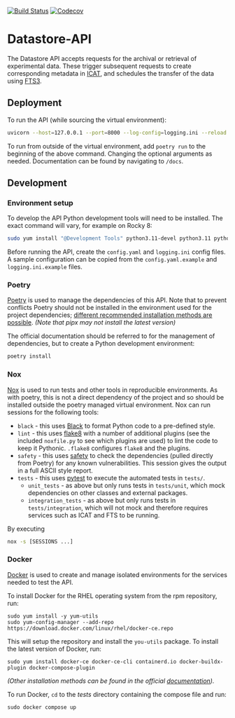 [![Build Status](https://github.com/ral-facilities/datastore-api/workflows/CI/badge.svg?branch=main)](https://github.com/ral-facilities/datastore-api/actions?query=workflow%3A%22CI%22)
[![Codecov](https://codecov.io/gh/ral-facilities/datastore-api/branch/main/graph/badge.svg)](https://codecov.io/gh/ral-facilities/datastore-api)

# Datastore-API

The Datastore API accepts requests for the archival or retrieval of experimental data.
These trigger subsequent requests to create corresponding metadata in [ICAT](https://icatproject.org/), and schedules the transfer of the data using [FTS3](https://fts3-docs.web.cern.ch/fts3-docs/).

## Deployment
To run the API (while sourcing the virtual environment):

```bash
uvicorn --host=127.0.0.1 --port=8000 --log-config=logging.ini --reload datastore_api.main:app
```

To run from outside of the virtual environment, add `poetry run` to the beginning of the above command.
Changing the optional arguments as needed. Documentation can be found by navigating to `/docs`.

## Development

### Environment setup
To develop the API Python development tools will need to be installed. The exact command will vary, for example on Rocky 8:

```bash
sudo yum install "@Development Tools" python3.11-devel python3.11 python3.11-setuptools openldap-devel swig gcc openssl-devel
```

Before running the API, create the `config.yaml` and `logging.ini` config files. A sample configuration can be copied from the `config.yaml.example` and `logging.ini.example` files.

### Poetry
[Poetry](https://python-poetry.org/) is used to manage the dependencies of this API. Note that to prevent conflicts Poetry should not be installed in the environment used for the project dependencies; [different recommended installation methods are possible](https://python-poetry.org/docs/#installing-with-the-official-installer). _(Note that pipx may not install the latest version)_

The official documentation should be referred to for the management of dependencies, but to create a Python development environment:

```bash
poetry install
```

### Nox
[Nox](https://nox.thea.codes) is used to run tests and other tools in reproducible environments. As with poetry, this is not a direct dependency of the project and so should be installed outside the poetry managed virtual environment. Nox can run sessions for the following tools:
- `black` - this uses [Black](https://black.readthedocs.io/en/stable/) to format Python code to a pre-defined style.
- `lint` - this uses [flake8](https://flake8.pycqa.org/en/latest/) with a number of additional plugins (see the included `noxfile.py` to see which plugins are used) to lint the code to keep it Pythonic. `.flake8` configures `flake8` and the plugins.
- `safety` - this uses [safety](https://github.com/pyupio/safety) to check the dependencies (pulled directly from Poetry) for any known vulnerabilities. This session gives the output in a full ASCII style report.
- `tests` - this uses [pytest](https://docs.pytest.org/en/stable/) to execute the automated tests in `tests/`.
    - `unit_tests` - as above but only runs tests in `tests/unit`, which mock dependencies on other classes and external packages.
    - `integration_tests` - as above but only runs tests in `tests/integration`, which will not mock and therefore requires services such as ICAT and FTS to be running.

By executing 
```bash
nox -s [SESSIONS ...]
```

### Docker
[Docker](https://www.docker.com/) is used to create and manage isolated environments for the services needed to test the API. 

To install Docker for the RHEL operating system from the rpm repository, run:

```
sudo yum install -y yum-utils
sudo yum-config-manager --add-repo https://download.docker.com/linux/rhel/docker-ce.repo
```

This will setup the repository and install the `you-utils` package.
To install the latest version of Docker, run:

```
sudo yum install docker-ce docker-ce-cli containerd.io docker-buildx-plugin docker-compose-plugin
```

_(Other installation methods can be found in the official [documentation](https://docs.docker.com/engine/install/rhel/#install-using-the-repository))._

To run Docker, `cd` to the _tests_ directory containing the compose file and run:

```
sudo docker compose up
```


